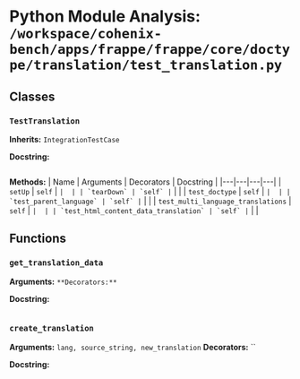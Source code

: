 # Python Module Analysis: `/workspace/cohenix-bench/apps/frappe/frappe/core/doctype/translation/test_translation.py`

## Classes

### `TestTranslation`
**Inherits:** `IntegrationTestCase`


**Docstring:**
```

```

**Methods:**
| Name | Arguments | Decorators | Docstring |
|---|---|---|---|
| `setUp` | `self` | `` |  |
| `tearDown` | `self` | `` |  |
| `test_doctype` | `self` | `` |  |
| `test_parent_language` | `self` | `` |  |
| `test_multi_language_translations` | `self` | `` |  |
| `test_html_content_data_translation` | `self` | `` |  |





## Functions

### `get_translation_data`
**Arguments:** ``
**Decorators:** ``

**Docstring:**
```

```
### `create_translation`
**Arguments:** `lang, source_string, new_translation`
**Decorators:** ``

**Docstring:**
```

```

